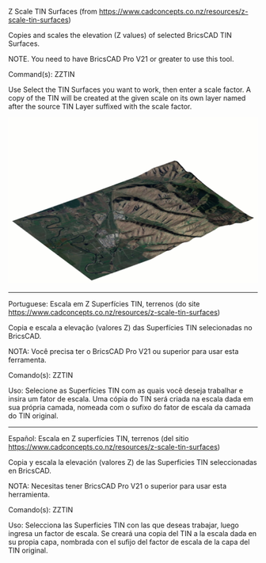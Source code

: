 Z Scale TIN Surfaces (from https://www.cadconcepts.co.nz/resources/z-scale-tin-surfaces)

Copies and scales the elevation (Z values) of selected BricsCAD TIN Surfaces.

NOTE. You need to have BricsCAD Pro V21 or greater to use this tool.

Command(s):
ZZTIN

Use
Select the TIN Surfaces you want to work, then enter a scale factor. A copy of the TIN will be created at the given scale on its own layer named after the source TIN Layer suffixed with the scale factor. ‍

![Test Image 1](ZZTIN-Flip.gif)





*********************************************************
Portuguese:
Escala em Z Superfícies TIN, terrenos (do site https://www.cadconcepts.co.nz/resources/z-scale-tin-surfaces)

Copia e escala a elevação (valores Z) das Superfícies TIN selecionadas no BricsCAD.

NOTA: Você precisa ter o BricsCAD Pro V21 ou superior para usar esta ferramenta.

Comando(s): ZZTIN

Uso: Selecione as Superfícies TIN com as quais você deseja trabalhar e insira um fator de escala. Uma cópia do TIN será criada na escala dada em sua própria camada, nomeada com o sufixo do fator de escala da camada do TIN original.

*********************************************************
Español:
Escala en Z superfícies TIN, terrenos (del sitio https://www.cadconcepts.co.nz/resources/z-scale-tin-surfaces)

Copia y escala la elevación (valores Z) de las Superficies TIN seleccionadas en BricsCAD.

NOTA: Necesitas tener BricsCAD Pro V21 o superior para usar esta herramienta.

Comando(s): ZZTIN

Uso: Selecciona las Superficies TIN con las que deseas trabajar, luego ingresa un factor de escala. Se creará una copia del TIN a la escala dada en su propia capa, nombrada con el sufijo del factor de escala de la capa del TIN original.



